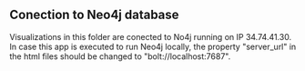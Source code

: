## Conection to Neo4j database

Visualizations in this folder are conected to No4j running on IP 34.74.41.30. In case this app is executed to run Neo4j locally, the property "server_url" in the html files should be changed to "bolt://localhost:7687".